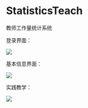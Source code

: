 # StatisticsTeach
教师工作量统计系统

登录界面：

![](https://chaim16-imgs.oss-cn-hongkong.aliyuncs.com/other/20210225175725.png)



基本信息界面：

![](https://chaim16-imgs.oss-cn-hongkong.aliyuncs.com/other/20210225175655.png)



实践教学：

![](https://chaim16-imgs.oss-cn-hongkong.aliyuncs.com/other/20210225175802.png)

